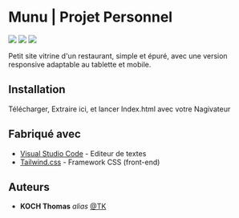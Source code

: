 # Munu | Projet Personnel

<img src="https://img.shields.io/badge/HTML5-E34F26?style=for-the-badge&logo=html5&logoColor=white" /> <img src="https://img.shields.io/badge/CSS3-1572B6?style=for-the-badge&logo=css3&logoColor=white" /> <img src="https://img.shields.io/badge/Tailwind_CSS-38B2AC?style=for-the-badge&logo=tailwind-css&logoColor=white" />



Petit site vitrine d'un restaurant, simple et épuré, avec une version responsive adaptable au tablette et mobile.


## Installation

Télécharger, Extraire ici, et lancer Index.html avec votre Nagivateur



## Fabriqué avec

* [Visual Studio Code](https://code.visualstudio.com/) - Editeur de textes
* [Tailwind.css](https://tailwindcss.com/) - Framework CSS (front-end)



## Auteurs

* **KOCH Thomas** _alias_ [@TK](https://github.com/KOCH-Thomas)

